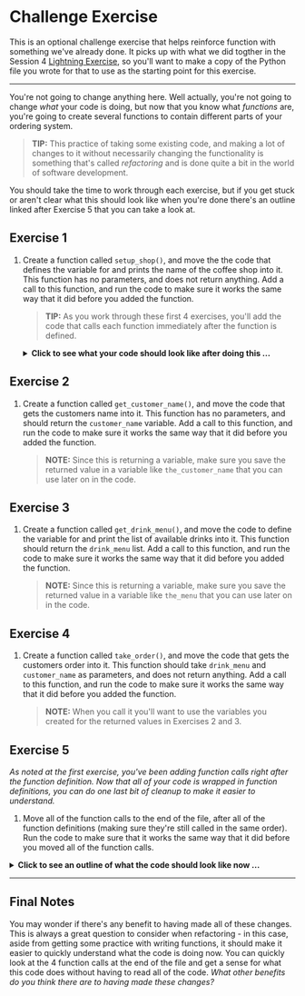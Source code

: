 # Challenge Exercise

This is an optional challenge exercise that helps reinforce function with something we've already done. It picks up with what we did togther in the Session 4 [Lightning Exercise](../../session4/classroom/lightning_exercises.md), so you'll want to make a copy of the Python file you wrote for that to use as the starting point for this exercise.

---

You're not going to change anything here. Well actually, you're not going to change _what_ your code is doing, but now that you know what _functions_ are, you're going to create several functions to contain different parts of your ordering system.

> **TIP:** This practice of taking some existing code, and making a lot of changes to it without necessarily changing the functionality is something that's called _refactoring_ and is done quite a bit in the world of software development.

You should take the time to work through each exercise, but if you get stuck or aren't clear what this should look like when you're done there's an outline linked after Exercise 5 that you can take a look at.


## Exercise 1

1. Create a function called `setup_shop()`, and move the the code that defines the variable for and prints the name of the coffee shop into it. This function has no parameters, and does not return anything. Add a call to this function, and run the code to make sure it works the same way that it did before you added the function.

    > **TIP:** As you work through these first 4 exercises, you'll add the code that calls each function immediately after the function is defined.

    <details>
    <summary><b>Click to see what your code should look like after doing this ...</b></summary>

    ```python
    # define the function:
    def setup_shop():
        # move the code into the function here

    # call the function
    setup_shop()

    # the rest of your code
    ```
    </details>

## Exercise 2

1. Create a function called `get_customer_name()`, and move the code that gets the customers name into it. This function has no parameters, and should return the `customer_name` variable. Add a call to this function, and run the code to make sure it works the same way that it did before you added the function.
    > **NOTE:** Since this is returning a variable, make sure you save the returned value in a variable like `the_customer_name` that you can use later on in the code.

## Exercise 3

1. Create a function called `get_drink_menu()`, and move the code to define the variable for and print the list of available drinks into it. This function should return the `drink_menu` list. Add a call to this function, and run the code to make sure it works the same way that it did before you added the function.
    > **NOTE:** Since this is returning a variable, make sure you save the returned value in a variable like `the_menu` that you can use later on in the code.

## Exercise 4

1. Create a function called `take_order()`, and move the code that gets the customers order into it. This function should take `drink_menu` and `customer_name` as parameters, and does not return anything. Add a call to this function, and run the code to make sure it works the same way that it did before you added the function.
    > **NOTE:** When you call it you'll want to use the variables you created for the returned values in Exercises 2 and 3.

## Exercise 5

*As noted at the first exercise, you've been adding function calls right after the function definition. Now that all of your code is wrapped in function definitions, you can do one last bit of cleanup to make it easier to understand.*

1. Move all of the function calls to the end of the file, after all of the function definitions (making sure they're still called in the same order). Run the code to make sure that it works the same way that it did before you moved all of the function calls.

<details>
<summary><b>Click to see an outline of what the code should look like now ...</b></summary>

```python
def setup_shop():
    # setup_shop code

def get_customer_name():
    # get_customer_name code

def get_drink_menu():
    # get_drink_menu code

def take_order(drink_menu, customer_name):
    # take_order code

setup_shop()
the_customer_name = get_customer_name()
the_menu = get_drink_menu()
take_order(the_menu, the_customer_name)
```
</details>

---

## Final Notes

You may wonder if there's any benefit to having made all of these changes. This is always a great question to consider when refactoring - in this case, aside from getting some practice with writing functions, it should make it easier to quickly understand what the code is doing now. You can quickly look at the 4 function calls at the end of the file and get a sense for what this code does without having to read all of the code. *What other benefits do you think there are to having made these changes?*
